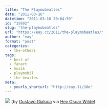 ```yaml
---
title: "The Playmobeatles"
date: "2011-03-16"
datetime: "2011-03-16 20:04:59"
id: "15692"
slug: "the-playmobeatles"
url: "https://eay.cc/2011/the-playmobeatles/"
author: "eay"
format: "post"
categories:
  - the-others
tags:
  - best-of
  - fanart
  - musik
  - playmobil
  - the-beatles
meta:
  - yourls_shorturl: "http://eay.li/16e"
---
```


[![](https://eay.cc/uploads/2011/playmobeatles.gif)](http://www.flickr.com/photos/gialuca/1044446072/in/photostream/) (by [Gustavo Gialuca](http://www.flickr.com/photos/gialuca/) via [Hey Oscar Wilde](http://heyoscarwilde.tumblr.com/post/3886338475/theyve-been-going-in-and-out-of-style-but-theyre))
